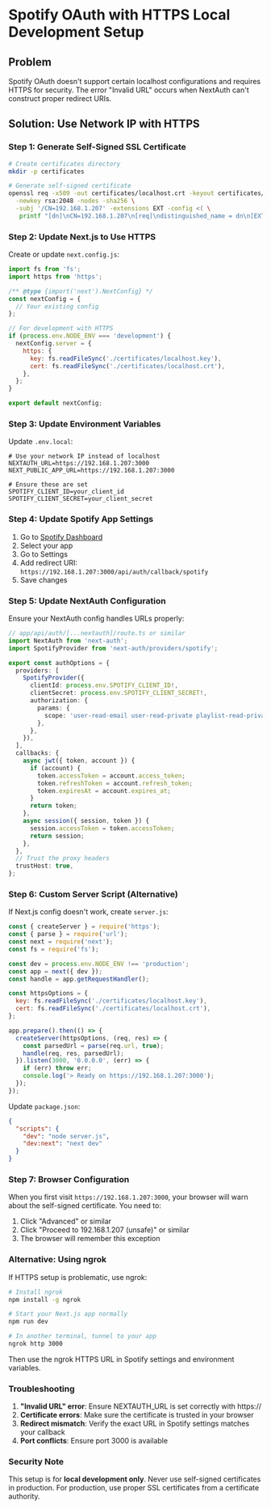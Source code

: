# Spotify OAuth with HTTPS Local Development Setup

## Problem
Spotify OAuth doesn't support certain localhost configurations and requires HTTPS for security. The error "Invalid URL" occurs when NextAuth can't construct proper redirect URIs.

## Solution: Use Network IP with HTTPS

### Step 1: Generate Self-Signed SSL Certificate

```bash
# Create certificates directory
mkdir -p certificates

# Generate self-signed certificate
openssl req -x509 -out certificates/localhost.crt -keyout certificates/localhost.key \
  -newkey rsa:2048 -nodes -sha256 \
  -subj '/CN=192.168.1.207' -extensions EXT -config <( \
   printf "[dn]\nCN=192.168.1.207\n[req]\ndistinguished_name = dn\n[EXT]\nsubjectAltName=DNS:192.168.1.207,IP:192.168.1.207\nkeyUsage=digitalSignature\nextendedKeyUsage=serverAuth")
```

### Step 2: Update Next.js to Use HTTPS

Create or update `next.config.js`:

```javascript
import fs from 'fs';
import https from 'https';

/** @type {import('next').NextConfig} */
const nextConfig = {
  // Your existing config
};

// For development with HTTPS
if (process.env.NODE_ENV === 'development') {
  nextConfig.server = {
    https: {
      key: fs.readFileSync('./certificates/localhost.key'),
      cert: fs.readFileSync('./certificates/localhost.crt'),
    },
  };
}

export default nextConfig;
```

### Step 3: Update Environment Variables

Update `.env.local`:

```env
# Use your network IP instead of localhost
NEXTAUTH_URL=https://192.168.1.207:3000
NEXT_PUBLIC_APP_URL=https://192.168.1.207:3000

# Ensure these are set
SPOTIFY_CLIENT_ID=your_client_id
SPOTIFY_CLIENT_SECRET=your_client_secret
```

### Step 4: Update Spotify App Settings

1. Go to [Spotify Dashboard](https://developer.spotify.com/dashboard)
2. Select your app
3. Go to Settings
4. Add redirect URI: `https://192.168.1.207:3000/api/auth/callback/spotify`
5. Save changes

### Step 5: Update NextAuth Configuration

Ensure your NextAuth config handles URLs properly:

```typescript
// app/api/auth/[...nextauth]/route.ts or similar
import NextAuth from 'next-auth';
import SpotifyProvider from 'next-auth/providers/spotify';

export const authOptions = {
  providers: [
    SpotifyProvider({
      clientId: process.env.SPOTIFY_CLIENT_ID!,
      clientSecret: process.env.SPOTIFY_CLIENT_SECRET!,
      authorization: {
        params: {
          scope: 'user-read-email user-read-private playlist-read-private playlist-modify-public playlist-modify-private',
        },
      },
    }),
  ],
  callbacks: {
    async jwt({ token, account }) {
      if (account) {
        token.accessToken = account.access_token;
        token.refreshToken = account.refresh_token;
        token.expiresAt = account.expires_at;
      }
      return token;
    },
    async session({ session, token }) {
      session.accessToken = token.accessToken;
      return session;
    },
  },
  // Trust the proxy headers
  trustHost: true,
};
```

### Step 6: Custom Server Script (Alternative)

If Next.js config doesn't work, create `server.js`:

```javascript
const { createServer } = require('https');
const { parse } = require('url');
const next = require('next');
const fs = require('fs');

const dev = process.env.NODE_ENV !== 'production';
const app = next({ dev });
const handle = app.getRequestHandler();

const httpsOptions = {
  key: fs.readFileSync('./certificates/localhost.key'),
  cert: fs.readFileSync('./certificates/localhost.crt'),
};

app.prepare().then(() => {
  createServer(httpsOptions, (req, res) => {
    const parsedUrl = parse(req.url, true);
    handle(req, res, parsedUrl);
  }).listen(3000, '0.0.0.0', (err) => {
    if (err) throw err;
    console.log('> Ready on https://192.168.1.207:3000');
  });
});
```

Update `package.json`:
```json
{
  "scripts": {
    "dev": "node server.js",
    "dev:next": "next dev"
  }
}
```

### Step 7: Browser Configuration

When you first visit `https://192.168.1.207:3000`, your browser will warn about the self-signed certificate. You need to:

1. Click "Advanced" or similar
2. Click "Proceed to 192.168.1.207 (unsafe)" or similar
3. The browser will remember this exception

### Alternative: Using ngrok

If HTTPS setup is problematic, use ngrok:

```bash
# Install ngrok
npm install -g ngrok

# Start your Next.js app normally
npm run dev

# In another terminal, tunnel to your app
ngrok http 3000
```

Then use the ngrok HTTPS URL in Spotify settings and environment variables.

### Troubleshooting

1. **"Invalid URL" error**: Ensure NEXTAUTH_URL is set correctly with https://
2. **Certificate errors**: Make sure the certificate is trusted in your browser
3. **Redirect mismatch**: Verify the exact URL in Spotify settings matches your callback
4. **Port conflicts**: Ensure port 3000 is available

### Security Note

This setup is for **local development only**. Never use self-signed certificates in production. For production, use proper SSL certificates from a certificate authority.
